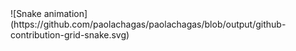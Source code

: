 <div>
![Snake animation](https://github.com/paolachagas/paolachagas/blob/output/github-contribution-grid-snake.svg)
